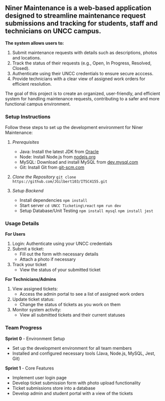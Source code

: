 ## Niner Maintenance is a web-based application designed to streamline maintenance request submissions and tracking for students, staff and technicians on UNCC campus.

**The system allows users to:**
  1. Submit maintenance requests with details such as descriptions, photos and locations.
  2. Track the status of their requests (e.g., Open, In Progress, Resolved, Closed).
  3. Authenticate using their UNCC credentials to ensure secure acccess.
  4. Provide technicians with a clear view of assigned work orders for efficient resolution.

The goal of this project is to create an organized, user-friendly, and efficient system for handling maintenance requests, contributing to a safer and more functional campus environment.

### Setup Instructions
Follow these steps to set up the development environment for Niner Maintenance:
  1. *Prerequisites*
     - Java: Install the latest JDK from [Oracle](https://www.oracle.com/java/technologies/downloads/?er=221886)
     - Node: Install Node.js from [nodejs.org](https://nodejs.org/en)
     - MySQL: Download and install MySQL from [dev.mysql.com](https://nodejs.org/en)
     - Git: Install Git from [git-scm.com](https://git-scm.com/downloads)

  2. *Clone the Repository*
     `git clone https://github.com/JGilbert103/ITSC4155.git`

  3. *Setup Backend*
     - Install dependencies
       `npm install`
     - Start server
       `cd UNCC Ticketing\react`
       `npm run dev`
     - Setup Database/Unit Testing
       `npm install mysql`
       `npm install jest`

### Usage Details
**For Users**
  1. Login: Authenticate using your UNCC credentials
  2. Submit a ticket:
     - Fill out the form with necessary details
     - Attach a photo if necessary
  3. Track your ticket
     - View the status of your submitted ticket
     
**For Technicians/Admins**
  1. View assigned tickets:
     - Access the admin portal to see a list of assigned work orders
  2. Update ticket status:
     - Change the status of tickets as you work on them
  3. Monitor system activity:
     - View all submitted tickets and their current statuses
    
### Team Progress
**Sprint 0** - Environment Setup
  - Set up the development environment for all team members
  - Installed and configured necessary tools (Java, Node.js, MySQL, Jest, Git)

**Sprint 1** - Core Features
  - Implement user login page
  - Develop ticket submission form with photo upload functionality
  - Ticket submissions store into a database
  - Develop admin and student portal with a view of the tickets

       

